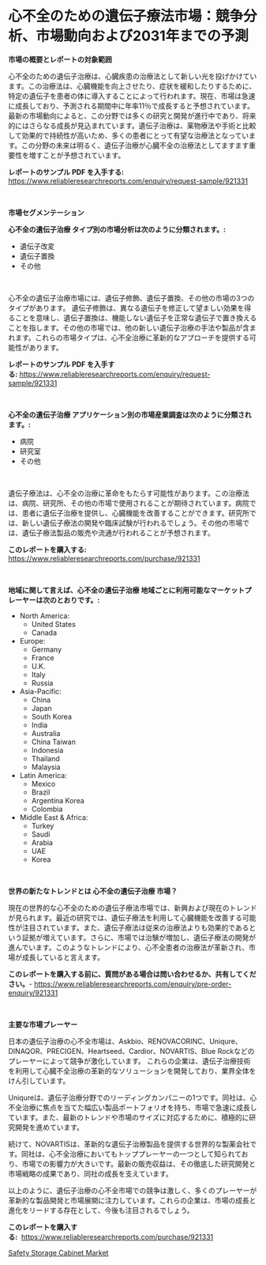 <p><h1>心不全のための遺伝子療法市場：競争分析、市場動向および2031年までの予測</h1></p><p><strong>市場の概要とレポートの対象範囲</strong></p>
<p><p>心不全のための遺伝子治療は、心臓疾患の治療法として新しい光を投げかけています。この治療法は、心臓機能を向上させたり、症状を緩和したりするために、特定の遺伝子を患者の体に導入することによって行われます。現在、市場は急速に成長しており、予測される期間中に年率11％で成長すると予想されています。最新の市場動向によると、この分野では多くの研究と開発が進行中であり、将来的にはさらなる成長が見込まれています。遺伝子治療は、薬物療法や手術と比較して効果的で持続性が高いため、多くの患者にとって有望な治療法となっています。この分野の未来は明るく、遺伝子治療が心臓不全の治療法としてますます重要性を増すことが予想されています。</p></p>
<p><strong>レポートのサンプル PDF を入手する:</strong> <a href="https://www.reliableresearchreports.com/enquiry/request-sample/921331">https://www.reliableresearchreports.com/enquiry/request-sample/921331</a></p>
<p>&nbsp;</p>
<p><strong>市場セグメンテーション</strong></p>
<p><strong>心不全の遺伝子治療 タイプ別の市場分析は次のように分類されます。:</strong></p>
<p><ul><li>遺伝子改変</li><li>遺伝子置換</li><li>その他</li></ul></p>
<p>&nbsp;</p>
<p><p>心不全の遺伝子治療市場には、遺伝子修飾、遺伝子置換、その他の市場の3つのタイプがあります。 遺伝子修飾は、異なる遺伝子を修正して望ましい効果を得ることを意味し、遺伝子置換は、機能しない遺伝子を正常な遺伝子で置き換えることを指します。その他の市場では、他の新しい遺伝子治療の手法や製品が含まれます。これらの市場タイプは、心不全治療に革新的なアプローチを提供する可能性があります。</p></p>
<p><strong>レポートのサンプル PDF を入手する:</strong>&nbsp;<a href="https://www.reliableresearchreports.com/enquiry/request-sample/921331">https://www.reliableresearchreports.com/enquiry/request-sample/921331</a></p>
<p>&nbsp;</p>
<p><strong> 心不全の遺伝子治療 アプリケーション別の市場産業調査は次のように分類されます。:</strong></p>
<p><ul><li>病院</li><li>研究室</li><li>その他</li></ul></p>
<p>&nbsp;</p>
<p><p>遺伝子療法は、心不全の治療に革命をもたらす可能性があります。この治療法は、病院、研究所、その他の市場で使用されることが期待されています。病院では、患者に遺伝子治療を提供し、心臓機能を改善することができます。研究所では、新しい遺伝子療法の開発や臨床試験が行われるでしょう。その他の市場では、遺伝子療法製品の販売や流通が行われることが予想されます。</p></p>
<p><strong>このレポートを購入する:</strong>&nbsp; <a href="https://www.reliableresearchreports.com/purchase/921331">https://www.reliableresearchreports.com/purchase/921331</a></p>
<p>&nbsp;</p>
<p><strong>地域に関して言えば、心不全の遺伝子治療 地域ごとに利用可能なマーケットプレーヤーは次のとおりです。:</strong></p>
<p><ul>
    <li>
        North America:
        <ul>
            <li>United States</li>
            <li>Canada</li>
        </ul>
    </li>
    <li>
        Europe:
        <ul>
            <li>Germany</li>
            <li>France</li>
            <li>U.K.</li>
            <li>Italy</li>
            <li>Russia</li>
        </ul>
    </li>
    <li>
        Asia-Pacific:
        <ul>
            <li>China</li>
            <li>Japan</li>
            <li>South Korea</li>
            <li>India</li>
            <li>Australia</li>
            <li>China Taiwan</li>
            <li>Indonesia</li>
            <li>Thailand</li>
            <li>Malaysia</li>
        </ul>
    </li>
    <li>
        Latin America:
        <ul>
            <li>Mexico</li>
            <li>Brazil</li>
            <li>Argentina Korea</li>
            <li>Colombia</li>
        </ul>
    </li>
    <li>
        Middle East & Africa:
        <ul>
            <li>Turkey</li>
            <li>Saudi</li>
            <li>Arabia</li>
            <li>UAE</li>
            <li>Korea</li>
        </ul>
    </li>
    </ul></p>
<p>&nbsp;</p>
<p><strong>世界の新たなトレンドとは 心不全の遺伝子治療 市場？</strong></p>
<p><p>現在の世界的な心不全のための遺伝子療法市場では、新興および現在のトレンドが見られます。最近の研究では、遺伝子療法を利用して心臓機能を改善する可能性が注目されています。また、遺伝子療法は従来の治療法よりも効果的であるという証拠が増えています。さらに、市場では治験が増加し、遺伝子療法の開発が進んでいます。このようなトレンドにより、心不全患者の治療法が革新され、市場が成長していると言えます。</p></p>
<p><strong>このレポートを購入する前に、質問がある場合は問い合わせるか、共有してください。</strong>- <a href="https://www.reliableresearchreports.com/enquiry/pre-order-enquiry/921331">https://www.reliableresearchreports.com/enquiry/pre-order-enquiry/921331</a></p>
<p>&nbsp;</p>
<p><strong>主要な市場プレーヤー</strong></p>
<p><p>日本の遺伝子治療の心不全市場は、Askbio、RENOVACORINC、Uniqure、DINAQOR、PRECIGEN、Heartseed、Cardior、NOVARTIS、Blue Rockなどのプレーヤーによって競争が激化しています。 これらの企業は、遺伝子治療技術を利用して心臓不全治療の革新的なソリューションを開発しており、業界全体をけん引しています。</p><p>Uniqureは、遺伝子治療分野でのリーディングカンパニーの1つです。同社は、心不全治療に焦点を当てた幅広い製品ポートフォリオを持ち、市場で急速に成長しています。また、最新のトレンドや市場のサイズに対応するために、積極的に研究開発を進めています。</p><p>続けて、NOVARTISは、革新的な遺伝子治療製品を提供する世界的な製薬会社です。同社は、心不全治療においてもトッププレーヤーの一つとして知られており、市場での影響力が大きいです。最新の販売収益は、その徹底した研究開発と市場戦略の成果であり、同社の成長を支えています。</p><p>以上のように、遺伝子治療の心不全市場での競争は激しく、多くのプレーヤーが革新的な製品開発と市場展開に注力しています。これらの企業は、市場の成長と進化をリードする存在として、今後も注目されるでしょう。</p></p>
<p><strong>このレポートを購入する:</strong>&nbsp;&nbsp;<a href="https://www.reliableresearchreports.com/purchase/921331">https://www.reliableresearchreports.com/purchase/921331</a></p>
<p><p><a href="https://github.com/dx0328/Market-Research-Report-List-1/blob/main/safety-storage-cabinet-market.md">Safety Storage Cabinet Market</a></p></p>